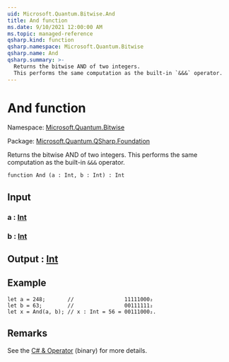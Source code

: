 ```yaml
---
uid: Microsoft.Quantum.Bitwise.And
title: And function
ms.date: 9/10/2021 12:00:00 AM
ms.topic: managed-reference
qsharp.kind: function
qsharp.namespace: Microsoft.Quantum.Bitwise
qsharp.name: And
qsharp.summary: >-
  Returns the bitwise AND of two integers.
  This performs the same computation as the built-in `&&&` operator.
---
```


# And function

Namespace: [Microsoft.Quantum.Bitwise](xref:Microsoft.Quantum.Bitwise)

Package: [Microsoft.Quantum.QSharp.Foundation](https://nuget.org/packages/Microsoft.Quantum.QSharp.Foundation)


Returns the bitwise AND of two integers.This performs the same computation as the built-in `&&&` operator.

```qsharp
function And (a : Int, b : Int) : Int
```


## Input

### a : [Int](xref:microsoft.quantum.qsharp.valueliterals#int-literals)




### b : [Int](xref:microsoft.quantum.qsharp.valueliterals#int-literals)





## Output : [Int](xref:microsoft.quantum.qsharp.valueliterals#int-literals)



## Example

```qsharplet a = 248;       //                11111000₂let b = 63;        //                00111111₂let x = And(a, b); // x : Int = 56 = 00111000₂.```

## Remarks

See the [C# &amp; Operator](https://docs.microsoft.com/dotnet/csharp/language-reference/operators/and-operator) (binary) for more details.